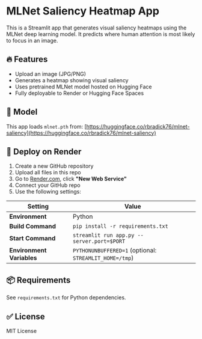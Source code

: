 
# MLNet Saliency Heatmap App

This is a Streamlit app that generates visual saliency heatmaps using the MLNet deep learning model. It predicts where human attention is most likely to focus in an image.

## 🔥 Features

- Upload an image (JPG/PNG)
- Generates a heatmap showing visual saliency
- Uses pretrained MLNet model hosted on Hugging Face
- Fully deployable to Render or Hugging Face Spaces

## 🧠 Model

This app loads `mlnet.pth` from:
[https://huggingface.co/rbradick76/mlnet-saliency](https://huggingface.co/rbradick76/mlnet-saliency)

## 🚀 Deploy on Render

1. Create a new GitHub repository
2. Upload all files in this repo
3. Go to [Render.com](https://dashboard.render.com), click **"New Web Service"**
4. Connect your GitHub repo
5. Use the following settings:

| Setting            | Value                               |
|--------------------|-------------------------------------|
| **Environment**     | Python                              |
| **Build Command**   | `pip install -r requirements.txt`   |
| **Start Command**   | `streamlit run app.py --server.port=$PORT` |
| **Environment Variables** | `PYTHONUNBUFFERED=1` (optional: `STREAMLIT_HOME=/tmp`) |

## 📦 Requirements

See `requirements.txt` for Python dependencies.

## ✅ License

MIT License
